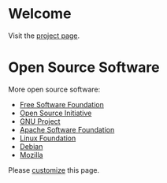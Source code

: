 # Welcome
Visit the [project page](https://github.com/CR-1001/HOMEctlx).

# Open Source Software
More open source software:
- [Free Software Foundation](https://www.fsf.org/)
- [Open Source Initiative](https://opensource.org/)
- [GNU Project](https://www.gnu.org/)
- [Apache Software Foundation](https://www.apache.org/)
- [Linux Foundation](https://www.linuxfoundation.org/)
- [Debian](https://www.debian.org/)
- [Mozilla](https://www.mozilla.org/en-US/foundation/)

Please [customize](/files/ctl?dir=&file=start.md&edit=True) this page.